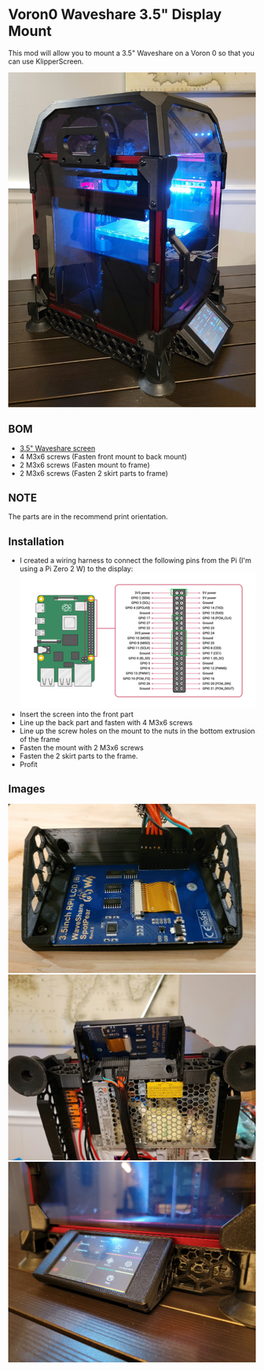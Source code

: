 # Voron0 Waveshare 3.5" Display Mount

This mod will allow you to mount a 3.5" Waveshare on a Voron 0 so that you can use KlipperScreen.

![Image 1](Images/20220430_003423.jpg)

## BOM

- <a href="https://www.waveshare.com/wiki/3.5inch_RPi_LCD_(B)">3.5" Waveshare screen</a>
- 4 M3x6 screws (Fasten front mount to back mount)
- 2 M3x6 screws (Fasten mount to frame)
- 2 M3x6 screws (Fasten 2 skirt parts to frame)

## NOTE

The parts are in the recommend print orientation.

## Installation

- I created a wiring harness to connect the following pins from the Pi (I'm using a Pi Zero 2 W) to the display:
![Image_1](Images/GPIO.png)
- Insert the screen into the front part
- Line up the back part and fasten with 4 M3x6 screws
- Line up the screw holes on the mount to the nuts in the bottom extrusion of the frame
- Fasten the mount with 2 M3x6 screws
- Fasten the 2 skirt parts to the frame.
- Profit

## Images

![Image 1](Images/20220430_002717.jpg)
![Image 1](Images/20220430_002927.jpg)
![Image 1](Images/20220429_092617.jpg)
